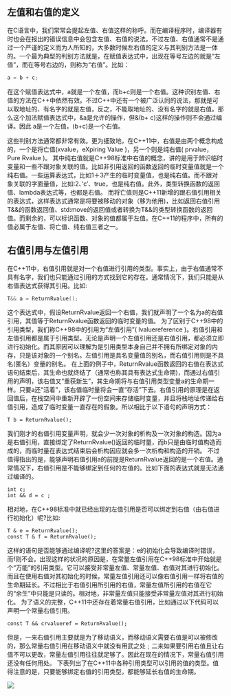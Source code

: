 

## 左值和右值的定义

在C语言中，我们常常会提起左值、右值这样的称呼。而在编译程序时，编译器有时也会在报出的错误信息中会包含左值、右值的说法。不过左值、右值通常不是通过一个严谨的定义而为人所知的，大多数时候左右值的定义与其判别方法是一体的。一个最为典型的判别方法就是，在赋值表达式中，出现在等号左边的就是“左值”，而在等号右边的，则称为“右值”。比如：

```c++
a = b + c;
```

在这个赋值表达式中，a就是一个左值，而b+c则是一个右值。这种识别左值、右值的方法在C++中依然有效。不过C++中还有一个被广泛认同的说法，那就是可以取地址的、有名字的就是左值，反之，不能取地址的、没有名字的就是右值。那么这个加法赋值表达式中，&a是允许的操作，但&(b+ c)这样的操作则不会通过编译。因此 a是一个左值，(b+c)是一个右值。

这些判别方法通常都非常有效。更为细致地，在C++11中，右值是由两个概念构成的，一个是将亡值(xvalue，eXpiring Value )，另一个则是纯右值( prvalue，Pure Rvalue )。
其中纯右值就是C++98标准中右值的概念，讲的是用于辨识临时变量和一些不跟对象关联的值。比如非引用返回的函数返回的临时变量值就是一个纯右值。一些运算表达式，比如1＋3产生的临时变量值，也是纯右值。而不跟对象关联的字面量值，比如:2、’c’、true，也是纯右值。此外，类型转换函数的返回值、lambda表达式等，也都是右值。
而将亡值则是C++11新增的跟右值引用相关的表达式，这样表达式通常是将要被移动的对象（移为他用)，比如返回右值引用T&&的函数返回值、std:move的返回值或者转换为T&&的类型转换函数的返回值。而剩余的，可以标识函数、对象的值都属于左值。在C++11的程序中，所有的值必属于左值、将亡值、纯右值三者之一。

## 右值引用与左值引用

在C++11中，右值引用就是对一个右值进行引用的类型。事实上，由于右值通常不具有名字，我们也只能通过引用的方式找到它的存在。通常情况下，我们只能是从右值表达式获得其引用。比如:

```c++
T&& a = ReturnRvalue();
```

这个表达式中，假设ReturnRvalue返回一个右值，我们就声明了一个名为a的右值引用，其值等于ReturnRvalue函数返回的临时变量的值。
为了区别于C++98中的引用类型，我们称C++98中的引用为“左值引用”( lvaluereference )。右值引用和左值引用都是属于引用类型。无论是声明一个左值引用还是右值引用，都必须立即进行初始化。而其原因可以理解为是引用类型本身自己并不拥有所绑定对象的内存，只是该对象的一个别名。左值引用是具名变量值的别名，而右值引用则是不具名(匿名）变量的别名。
在上面的例子中，ReturnRvalue函数返回的右值在表达式语句结束后，其生命也就终结了（通常也称其具有表达式生命期)，而通过右值引用的声明，该右值又“重获新生”，其生命期将与右值引用类型变量a的生命期一样。只要a还“活着”，该右值临时量将会一直“存活”下去。右值引用的原理是在返回值后，在栈空间中重新开辟了一份空间来存储临时变量，并且将栈地址传递给右值引用，造成了临时变量一直存在的假象。所以相比于以下语句的声明方式：

```
T b = ReturnRvalue();
```

我们刚才的右值引用变量声明，就会少一次对象的析构及一次对象的构造。因为a是右值引用，直接绑定了ReturnRvalue()返回的临时量，而b只是由临时值构造而成的，而临时量在表达式结束后会析构因应就会多一次析构和构造的开销。
不过值得指出的是，能够声明右值引用a的前提是ReturnRvalue返回的是一个右值。通常情况下，右值引用是不能够绑定到任何的左值的。比如下面的表达式就是无法通过编译的。

```
int c;
int && d = c ;
```

相对地，在C++98标准中就已经出现的左值引用是否可以绑定到右值（由右值进行初始化）呢?比如:

```
T & e = ReturnRvalue();
const T & f = ReturnRvalue();
```

这样的语句是否能够通过编译呢?这里的答案是：e的初始化会导致编译时错误，而f则不会。出现这样的状况的原因是，在常量左值引用在C++98标准中开始就是个“万能”的引用类型。它可以接受非常量左值、常量左值、右值对其进行初始化。而且在使用右值对其初始化的时候，常量左值引用还可以像右值引用一样将右值的生命期延长。不过相比于右值引用所引用的右值，常量左值所引用的右值在它的“余生”中只能是只读的。相对地，非常量左值只能接受非常量左值对其进行初始化。
为了语义的完整，C++11中还存在着常量右值引用，比如通过以下代码可以声明一个常量右值引用。

```
const T && crvalueref = ReturnRvalue();
```

但是，一来右值引用主要就是为了移动语义，而移动语义需要右值是可以被修改的，那么常量右值引用在移动语义中就没有用武之处﹔二来如果要引用右值且让右值不可以更改，常量左值引用往往就足够了。因此在现在的情况下，常量右值引用还没有任何用处。
下表列出了在C++11中各种引用类型可以引用的值的类型。值得注意的是，只要能够绑定右值的引用类型，都能够延长右值的生命期。

![](E:\Code\复习心得\res\picture\左值右值.jpg)